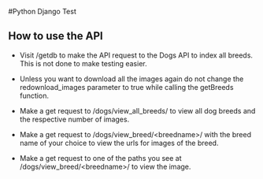 #Python Django Test
## How to use the API

- Visit /getdb to make the API request to the Dogs API to index all breeds. This is not done to make testing easier.

- Unless you want to download all the images again do not change the redownload_images parameter to true while calling the getBreeds function.

- Make a get request to /dogs/view_all_breeds/ to view all dog breeds and the respective number of images.

- Make a get request to /dogs/view_breed/&lt;breedname&gt;/ with the breed name of your choice to view the urls for images of the breed.

- Make a get request to one of the paths you see at /dogs/view_breed/&lt;breedname&gt;/ to view the image. 


